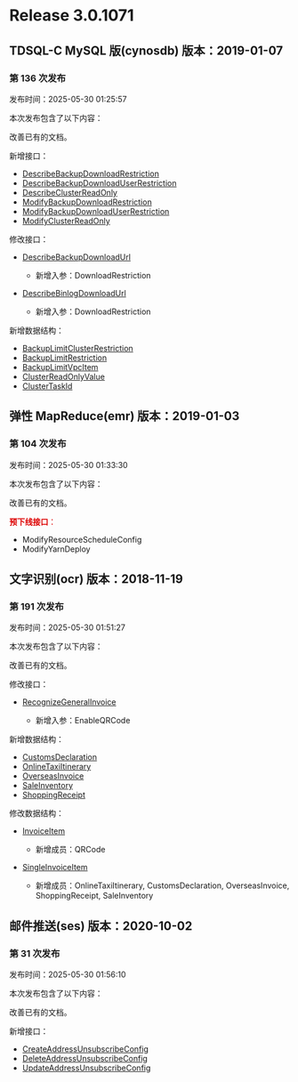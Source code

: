 # Release 3.0.1071

## TDSQL-C MySQL 版(cynosdb) 版本：2019-01-07

### 第 136 次发布

发布时间：2025-05-30 01:25:57

本次发布包含了以下内容：

改善已有的文档。

新增接口：

* [DescribeBackupDownloadRestriction](https://cloud.tencent.com/document/api/1003/118922)
* [DescribeBackupDownloadUserRestriction](https://cloud.tencent.com/document/api/1003/118921)
* [DescribeClusterReadOnly](https://cloud.tencent.com/document/api/1003/118924)
* [ModifyBackupDownloadRestriction](https://cloud.tencent.com/document/api/1003/118920)
* [ModifyBackupDownloadUserRestriction](https://cloud.tencent.com/document/api/1003/118919)
* [ModifyClusterReadOnly](https://cloud.tencent.com/document/api/1003/118923)

修改接口：

* [DescribeBackupDownloadUrl](https://cloud.tencent.com/document/api/1003/76374)

	* 新增入参：DownloadRestriction

* [DescribeBinlogDownloadUrl](https://cloud.tencent.com/document/api/1003/76373)

	* 新增入参：DownloadRestriction


新增数据结构：

* [BackupLimitClusterRestriction](https://cloud.tencent.com/document/api/1003/48097#BackupLimitClusterRestriction)
* [BackupLimitRestriction](https://cloud.tencent.com/document/api/1003/48097#BackupLimitRestriction)
* [BackupLimitVpcItem](https://cloud.tencent.com/document/api/1003/48097#BackupLimitVpcItem)
* [ClusterReadOnlyValue](https://cloud.tencent.com/document/api/1003/48097#ClusterReadOnlyValue)
* [ClusterTaskId](https://cloud.tencent.com/document/api/1003/48097#ClusterTaskId)



## 弹性 MapReduce(emr) 版本：2019-01-03

### 第 104 次发布

发布时间：2025-05-30 01:33:30

本次发布包含了以下内容：

改善已有的文档。

<font color="#dd0000">**预下线接口**：</font>

* ModifyResourceScheduleConfig
* ModifyYarnDeploy



## 文字识别(ocr) 版本：2018-11-19

### 第 191 次发布

发布时间：2025-05-30 01:51:27

本次发布包含了以下内容：

改善已有的文档。

修改接口：

* [RecognizeGeneralInvoice](https://cloud.tencent.com/document/api/866/90802)

	* 新增入参：EnableQRCode


新增数据结构：

* [CustomsDeclaration](https://cloud.tencent.com/document/api/866/33527#CustomsDeclaration)
* [OnlineTaxiItinerary](https://cloud.tencent.com/document/api/866/33527#OnlineTaxiItinerary)
* [OverseasInvoice](https://cloud.tencent.com/document/api/866/33527#OverseasInvoice)
* [SaleInventory](https://cloud.tencent.com/document/api/866/33527#SaleInventory)
* [ShoppingReceipt](https://cloud.tencent.com/document/api/866/33527#ShoppingReceipt)

修改数据结构：

* [InvoiceItem](https://cloud.tencent.com/document/api/866/33527#InvoiceItem)

	* 新增成员：QRCode

* [SingleInvoiceItem](https://cloud.tencent.com/document/api/866/33527#SingleInvoiceItem)

	* 新增成员：OnlineTaxiItinerary, CustomsDeclaration, OverseasInvoice, ShoppingReceipt, SaleInventory




## 邮件推送(ses) 版本：2020-10-02

### 第 31 次发布

发布时间：2025-05-30 01:56:10

本次发布包含了以下内容：

改善已有的文档。

新增接口：

* [CreateAddressUnsubscribeConfig](https://cloud.tencent.com/document/api/1288/118927)
* [DeleteAddressUnsubscribeConfig](https://cloud.tencent.com/document/api/1288/118926)
* [UpdateAddressUnsubscribeConfig](https://cloud.tencent.com/document/api/1288/118925)



